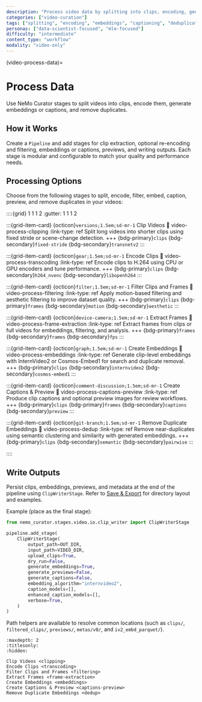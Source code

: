 ```yaml
---
description: "Process video data by splitting into clips, encoding, generating embeddings and captions, and removing duplicates"
categories: ["video-curation"]
tags: ["splitting", "encoding", "embeddings", "captioning", "deduplication"]
personas: ["data-scientist-focused", "mle-focused"]
difficulty: "intermediate"
content_type: "workflow"
modality: "video-only"
---
```


(video-process-data)=

# Process Data

Use NeMo Curator stages to split videos into clips, encode them, generate embeddings or captions, and remove duplicates.

## How it Works

Create a `Pipeline` and add stages for clip extraction, optional re-encoding and filtering, embeddings or captions, previews, and writing outputs. Each stage is modular and configurable to match your quality and performance needs.

## Processing Options

Choose from the following stages to split, encode, filter, embed, caption, preview, and remove duplicates in your videos:

::::{grid} 1 1 1 2
:gutter: 1 1 1 2

:::{grid-item-card} {octicon}`versions;1.5em;sd-mr-1` Clip Videos
:link: video-process-clipping
:link-type: ref
Split long videos into shorter clips using fixed stride or scene-change detection.
+++
{bdg-primary}`clips`
{bdg-secondary}`fixed-stride`
{bdg-secondary}`transnetv2`
:::

:::{grid-item-card} {octicon}`gear;1.5em;sd-mr-1` Encode Clips
:link: video-process-transcoding
:link-type: ref
Encode clips to H.264 using CPU or GPU encoders and tune performance.
+++
{bdg-primary}`clips`
{bdg-secondary}`h264_nvenc`
{bdg-secondary}`libopenh264`
:::

:::{grid-item-card} {octicon}`filter;1.5em;sd-mr-1` Filter Clips and Frames
:link: video-process-filtering
:link-type: ref
Apply motion-based filtering and aesthetic filtering to improve dataset quality.
+++
{bdg-primary}`clips`
{bdg-primary}`frames`
{bdg-secondary}`motion`
{bdg-secondary}`aesthetic`
:::

:::{grid-item-card} {octicon}`device-camera;1.5em;sd-mr-1` Extract Frames
:link: video-process-frame-extraction
:link-type: ref
Extract frames from clips or full videos for embeddings, filtering, and analysis.
+++
{bdg-primary}`frames`
{bdg-secondary}`frames`
{bdg-secondary}`fps`
:::

:::{grid-item-card} {octicon}`graph;1.5em;sd-mr-1` Create Embeddings
:link: video-process-embeddings
:link-type: ref
Generate clip-level embeddings with InternVideo2 or Cosmos-Embed1 for search and duplicate removal.
+++
{bdg-primary}`clips`
{bdg-secondary}`internvideo2`
{bdg-secondary}`cosmos-embed1`
:::

:::{grid-item-card} {octicon}`comment-discussion;1.5em;sd-mr-1` Create Captions & Preview
:link: video-process-captions-preview
:link-type: ref
Produce clip captions and optional preview images for review workflows.
+++
{bdg-primary}`clips`
{bdg-primary}`frames`
{bdg-secondary}`captions`
{bdg-secondary}`preview`
:::

:::{grid-item-card} {octicon}`git-branch;1.5em;sd-mr-1` Remove Duplicate Embeddings
:link: video-process-dedup
:link-type: ref
Remove near-duplicates using semantic clustering and similarity with generated embeddings.
+++
{bdg-primary}`clips`
{bdg-secondary}`semantic`
{bdg-secondary}`pairwise`
:::

::::

## Write Outputs

Persist clips, embeddings, previews, and metadata at the end of the pipeline using `ClipWriterStage`. Refer to [Save & Export](video-save-export) for directory layout and examples.

Example (place as the final stage):

```python
from nemo_curator.stages.video.io.clip_writer import ClipWriterStage

pipeline.add_stage(
    ClipWriterStage(
        output_path=OUT_DIR,
        input_path=VIDEO_DIR,
        upload_clips=True,
        dry_run=False,
        generate_embeddings=True,
        generate_previews=False,
        generate_captions=False,
        embedding_algorithm="internvideo2",
        caption_models=[],
        enhanced_caption_models=[],
        verbose=True,
    )
)
```

Path helpers are available to resolve common locations (such as `clips/`, `filtered_clips/`, `previews/`, `metas/v0/`, and `iv2_embd_parquet/`).

```{toctree}
:maxdepth: 2
:titlesonly:
:hidden:

Clip Videos <clipping>
Encode Clips <transcoding>
Filter Clips and Frames <filtering>
Extract Frames <frame-extraction>
Create Embeddings <embeddings>
Create Captions & Preview <captions-preview>
Remove Duplicate Embeddings <dedup>
```
